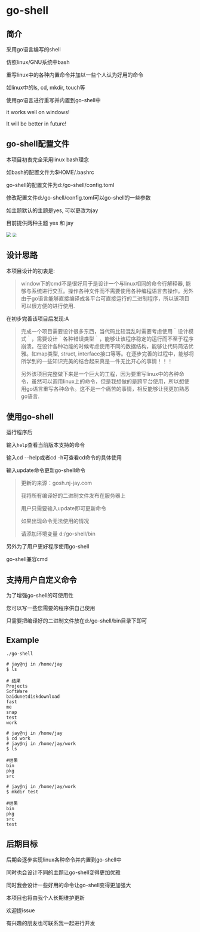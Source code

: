# go-shell

## 简介

采用go语言编写的shell

仿照linux/GNU系统中bash

重写linux中的各种内置命令并加以一些个人认为好用的命令

如linux中的ls, cd, mkdir, touch等

使用go语言进行重写并内置到go-shell中

it works well on windows!

It will be better in future!

## go-shell配置文件

本项目初衷完全采用linux bash理念

如bash的配置文件为$HOME/.bashrc

go-shell的配置文件为d:/go-shell/config.toml

修改配置文件d:/go-shell/config.toml可以go-shell的一些参数

如主题默认的主题是yes, 可以更改为jay

目前提供两种主题 yes 和 jay

<img src="https://picture.nj-jay.com/2020.10.22.21.38.png" style="zoom: 80%;" />

<img src="https://picture.nj-jay.com/2020.10.22.21.39.png" style="zoom: 67%;" />

## 设计思路

本项目设计的初衷是:

>  window下的cmd不是很好用于是设计一个与linux相同的命令行解释器, 能够与系统进行交互。操作各种文件而不需要使用各种编程语言去操作。另外由于go语言能够直接编译成各平台可直接运行的二进制程序，所以该项目可以很方便的进行使用.



在初步完善该项目后发现:A

> 完成一个项目需要设计很多东西，当代码比较混乱时需要考虑使用｀设计模式｀，需要设计｀各种错误类型｀，能够让该程序稳定的运行而不至于程序崩溃。在设计各种功能的时候考虑使用不同的数据结构，能够让代码简洁优雅。如map类型, struct, interface接口等等。在逐步完善的过程中，能够将所学到的一些知识完美的结合起来真是一件无比开心的事情！！！
>
> 另外该项目完整做下来是一个巨大的工程，因为要重写linux中的各种命令，虽然可以调用linux上的命令，但是我想做的是跨平台使用，所以想使用go语言重写各种命令。这不是一个痛苦的事情，相反能够让我更加熟悉go语言.

##  使用go-shell

运行程序后

输入`help`查看当前版本支持的命令

输入cd --help或者cd -h可查看cd命令的具体使用

输入update命令更新go-shell命令

> 更新的来源：gosh.nj-jay.com
>
> 我将所有编译好的二进制文件发布在服务器上
>
> 用户只需要输入update即可更新命令
>
> 如果出现命令无法使用的情况
>
> 请添加环境变量 d:/go-shell/bin

另外为了用户更好程序使用go-shell

go-shell兼容cmd

## 支持用户自定义命令

为了增强go-shell的可使用性

您可以写一些您需要的程序供自己使用

只需要把编译好的二进制文件放在d:/go-shell/bin目录下即可

## Example

```shell
./go-shell

# jay@nj in /home/jay
$ ls

# 结果
Projects
SoftWare
baidunetdiskdownload
fast
me
snap
test
work

# jay@nj in /home/jay
$ cd work
# jay@nj in /home/jay/work
$ ls

#结果
bin
pkg
src

# jay@nj in /home/jay/work
$ mkdir test

#结果
bin
pkg
src
test
```

## 后期目标

后期会逐步实现linux各种命令并内置到go-shell中

同时也会设计不同的主题让go-shell变得更加优雅

同时我会设计一些好用的命令让go-shell变得更加强大

本项目也将由我个人长期维护更新

欢迎提issue

有兴趣的朋友也可联系我一起进行开发
